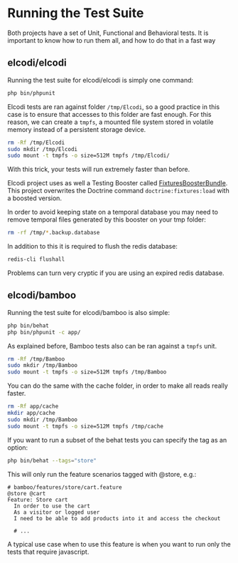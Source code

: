 Running the Test Suite
======================

Both projects have a set of Unit, Functional and Behavioral tests. It is important
to know how to run them all, and how to do that in a fast way

## elcodi/elcodi

Running the test suite for elcodi/elcodi is simply one command:

``` bash
php bin/phpunit
```

Elcodi tests are ran against folder `/tmp/Elcodi`, so a good practice in this
case is to ensure that accesses to this folder are fast enough. For this reason, we can
create a `tmpfs`, a mounted file system stored in volatile memory instead of a 
persistent storage device.

``` bash
rm -Rf /tmp/Elcodi
sudo mkdir /tmp/Elcodi
sudo mount -t tmpfs -o size=512M tmpfs /tmp/Elcodi/
```

With this trick, your tests will run extremely faster than before.

Elcodi project uses as well a Testing Booster called
[FixturesBoosterBundle](https://github.com/elcodi/FixturesBoosterBundle). This
project overwrites the Doctrine command `doctrine:fixtures:load` with a boosted
version.

In order to avoid keeping state on a temporal database you may need to remove 
temporal files generated by this booster on your tmp folder:

``` bash
rm -rf /tmp/*.backup.database
```

In addition to this it is required to flush the redis database:

``` bash
redis-cli flushall
```

Problems can turn very cryptic if you are using an expired redis database.

## elcodi/bamboo

Running the test suite for elcodi/bamboo is also simple:

``` bash
php bin/behat
php bin/phpunit -c app/
```

As explained before, Bamboo tests also can be ran against a `tmpfs` unit.

``` bash
rm -Rf /tmp/Bamboo
sudo mkdir /tmp/Bamboo
sudo mount -t tmpfs -o size=512M tmpfs /tmp/Bamboo
```

You can do the same with the cache folder, in order to make all reads really 
faster.

``` bash
rm -Rf app/cache
mkdir app/cache
sudo mkdir /tmp/Bamboo
sudo mount -t tmpfs -o size=512M tmpfs /tmp/cache
```

If you want to run a subset of the behat tests you can specify the tag as
an option:

``` bash
php bin/behat --tags="store"
```

This will only run the feature scenarios tagged with @store, e.g.:

``` gherkin
# bamboo/features/store/cart.feature
@store @cart
Feature: Store cart
  In order to use the cart
  As a visitor or logged user
  I need to be able to add products into it and access the checkout

  # ...
```

A typical use case when to use this feature is when you want to
run only the tests that require javascript.
